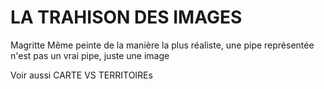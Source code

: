 # LA TRAHISON DES IMAGES
Magritte
Même peinte de la manière la plus réaliste, une pipe représentée n'est pas un vrai pipe, juste une image

Voir aussi CARTE VS TERRITOIREs
